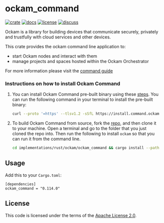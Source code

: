 # ockam_command

[![crate][crate-image]][crate-link]
[![docs][docs-image]][docs-link]
[![license][license-image]][license-link]
[![discuss][discuss-image]][discuss-link]

Ockam is a library for building devices that communicate securely, privately
and trustfully with cloud services and other devices.

This crate provides the ockam command line application to:
 - start Ockam nodes and interact with them
 - manage projects and spaces hosted within the Ockam Orchestrator

For more information please visit the [command guide](https://docs.ockam.io/reference/command)

### Instructions on how to install Ockam Command
1. You can install Ockam Command pre-built binary using these [steps](https://docs.ockam.io/#quick-start). You can run the following command in your terminal to install the pre-built binary:

    ```bash
    curl --proto '=https' --tlsv1.2 -sSfL https://install.command.ockam.io | bash
    ```

1. To build Ockam Command from source, fork the [repo](https://github.com/build-trust/ockam), and then clone it to your machine. Open a terminal and go to the folder that you just cloned the repo into. Then run the following to install `ockam` so that you can run it from the command line.

    ```bash
    cd implementations/rust/ockam/ockam_command && cargo install --path .
    ```

## Usage

Add this to your `Cargo.toml`:

```
[dependencies]
ockam_command = "0.114.0"
```

## License

This code is licensed under the terms of the [Apache License 2.0][license-link].

[main-ockam-crate-link]: https://crates.io/crates/ockam

[crate-image]: https://img.shields.io/crates/v/ockam_command.svg
[crate-link]: https://crates.io/crates/ockam_command

[docs-image]: https://docs.rs/ockam_command/badge.svg
[docs-link]: https://docs.rs/ockam_command

[license-image]: https://img.shields.io/badge/License-Apache%202.0-green.svg
[license-link]: https://github.com/build-trust/ockam/blob/HEAD/LICENSE

[discuss-image]: https://img.shields.io/badge/Discuss-Github%20Discussions-ff70b4.svg
[discuss-link]: https://github.com/build-trust/ockam/discussions
